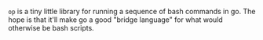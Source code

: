 `op` is a tiny little library for running a sequence of bash commands in go. The
hope is that it'll make go a good "bridge language" for what would otherwise be
bash scripts.
